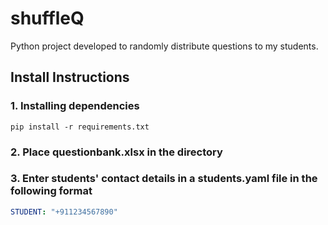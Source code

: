 # shuffleQ
Python project developed to randomly distribute questions to my students.

## Install Instructions
### 1. Installing dependencies
```
pip install -r requirements.txt
```

### 2. Place questionbank.xlsx in the directory

### 3. Enter students' contact details in a students.yaml file in the following format
```yaml
STUDENT: "+911234567890"
```